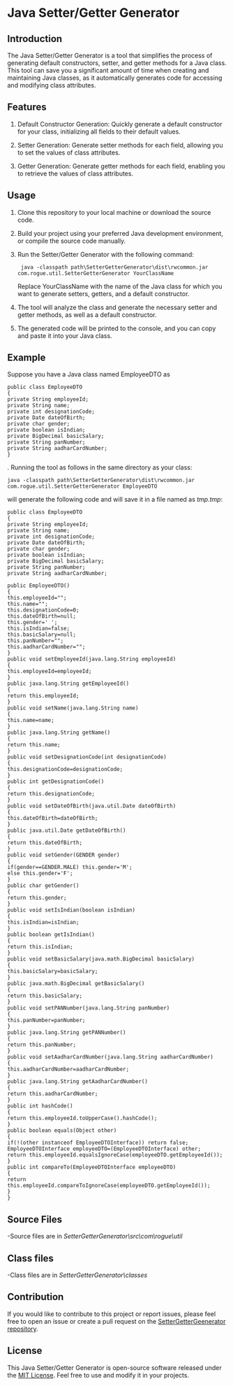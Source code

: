
# Java Setter/Getter Generator

## Introduction
The Java Setter/Getter Generator is a tool that simplifies the process of generating default constructors, setter, and getter methods for a Java class. This tool can save you a significant amount of time when creating and maintaining Java classes, as it automatically generates code for accessing and modifying class attributes.

## Features
1. Default Constructor Generation: Quickly generate a default constructor for your class, initializing all fields to their default values.

2. Setter Generation: Generate setter methods for each field, allowing you to set the values of class attributes.

3. Getter Generation: Generate getter methods for each field, enabling you to retrieve the values of class attributes.

## Usage
1. Clone this repository to your local machine or download the source code.

2. Build your project using your preferred Java development environment, or compile the source code manually.

3. Run the Setter/Getter Generator with the following command:
   
        java -classpath path\SetterGetterGenerator\dist\rwcommon.jar com.rogue.util.SetterGetterGenerator YourClassName
   
   Replace YourClassName with the name of the Java class for which you want to generate setters, getters, and a default constructor.

5. The tool will analyze the class and generate the necessary setter and getter methods, as well as a default constructor.

6. The generated code will be printed to the console, and you can copy and paste it into your Java class.

## Example
Suppose you have a Java class named EmployeeDTO as 
```
public class EmployeeDTO
{
private String employeeId;
private String name;
private int designationCode;
private Date dateOfBirth;
private char gender;
private boolean isIndian;
private BigDecimal basicSalary;
private String panNumber;
private String aadharCardNumber;
}
```
. Running the tool as follows in the same directory as your class:

```
java -classpath path\SetterGetterGenerator\dist\rwcommon.jar com.rogue.util.SetterGetterGenerator EmployeeDTO
```
will generate the following code and will save it in a file named as *tmp.tmp*:

```
public class EmployeeDTO
{
private String employeeId;
private String name;
private int designationCode;
private Date dateOfBirth;
private char gender;
private boolean isIndian;
private BigDecimal basicSalary;
private String panNumber;
private String aadharCardNumber;

public EmployeeDTO()
{
this.employeeId="";
this.name="";
this.designationCode=0;
this.dateOfBirth=null;
this.gender=' ';
this.isIndian=false;
this.basicSalary=null;
this.panNumber="";
this.aadharCardNumber="";
}
public void setEmployeeId(java.lang.String employeeId)
{
this.employeeId=employeeId;
}
public java.lang.String getEmployeeId()
{
return this.employeeId;
}
public void setName(java.lang.String name)
{
this.name=name;
}
public java.lang.String getName()
{
return this.name;
}
public void setDesignationCode(int designationCode)
{
this.designationCode=designationCode;
}
public int getDesignationCode()
{
return this.designationCode;
}
public void setDateOfBirth(java.util.Date dateOfBirth)
{
this.dateOfBirth=dateOfBirth;
}
public java.util.Date getDateOfBirth()
{
return this.dateOfBirth;
}
public void setGender(GENDER gender)
{
if(gender==GENDER.MALE) this.gender='M';
else this.gender='F';
}
public char getGender()
{
return this.gender;
}
public void setIsIndian(boolean isIndian)
{
this.isIndian=isIndian;
}
public boolean getIsIndian()
{
return this.isIndian;
}
public void setBasicSalary(java.math.BigDecimal basicSalary)
{
this.basicSalary=basicSalary;
}
public java.math.BigDecimal getBasicSalary()
{
return this.basicSalary;
}
public void setPANNumber(java.lang.String panNumber)
{
this.panNumber=panNumber;
}
public java.lang.String getPANNumber()
{
return this.panNumber;
}
public void setAadharCardNumber(java.lang.String aadharCardNumber)
{
this.aadharCardNumber=aadharCardNumber;
}
public java.lang.String getAadharCardNumber()
{
return this.aadharCardNumber;
}
public int hashCode()
{
return this.employeeId.toUpperCase().hashCode();
}
public boolean equals(Object other)
{
if(!(other instanceof EmployeeDTOInterface)) return false;
EmployeeDTOInterface employeeDTO=(EmployeeDTOInterface) other;
return this.employeeId.equalsIgnoreCase(employeeDTO.getEmployeeId());
}
public int compareTo(EmployeeDTOInterface employeeDTO)
{
return this.employeeId.compareToIgnoreCase(employeeDTO.getEmployeeId());
}
}
```

## Source Files
-Source files are in *SetterGetterGenerator\src\com\rogue\util*
## Class files
-Class files are in *SetterGetterGenerator\classes*

## Contribution
If you would like to contribute to this project or report issues, please feel free to open an issue or create a pull request on the [SetterGetterGeenerator repository](https://github.com/RogueWarrior34/SetterGetterGenerator/blob/main/LICENSE).

## License
This Java Setter/Getter Generator is open-source software released under the [MIT License](https://github.com/RogueWarrior34/SetterGetterGenerator/blob/main/LICENSE). Feel free to use and modify it in your projects.
